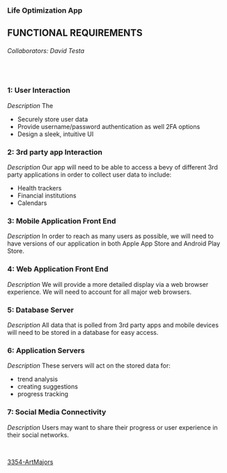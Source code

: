 ### Life Optimization App
## FUNCTIONAL REQUIREMENTS 
###### Collaborators: David Testa
<br />

### 1:   User Interaction
*Description*  The 
   * Securely store user data
   * Provide username/password authentication as well 2FA options
   * Design a sleek, intuitive UI

### 2:   3rd party app Interaction
*Description*  Our app will need to be able to access a bevy of different 3rd party applications in order to collect user data to include:
   * Health trackers
   * Financial institutions
   * Calendars

### 3:   Mobile Application Front End
*Description*  In order to reach as many users as possible, we will need to have versions of our application in both Apple App Store and Android Play Store.

### 4:   Web Application Front End
*Description*  We will provide a more detailed display via a web browser experience. We will need to account for all major web browsers.

### 5:   Database Server
*Description*  All data that is polled from 3rd party apps and mobile devices will need to be stored in a database for easy access.

### 6:   Application Servers
*Description*  These servers will act on the stored data for:
   * trend analysis
   * creating suggestions
   * progress tracking

### 7:   Social Media Connectivity
*Description*  Users may want to share their progress or user experience in their social networks.



<br />

[3354-ArtMajors](https://github.com/dtesta82/3354-ArtMajors)